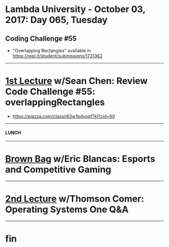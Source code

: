# Lambda University - October 03, 2017: Day 065, Tuesday
## Coding Challenge #55
- "Overlapping Rectangles" available in https://repl.it/student/submissions/1731362
***
# [1st Lecture](https://youtu.be/PS732Ig7Uow) w/Sean Chen: Review Code Challenge #55: overlappingRectangles
- https://piazza.com/class/j63w1pdyopf7kj?cid=60

***
#### LUNCH
***
# [Brown Bag](VIDEO_RECORDED_NOT_POSTED) w/Eric Blancas: Esports and Competitive Gaming
***
# [2nd Lecture](NO_VIDEO_RECORDED) w/Thomson Comer: Operating Systems One Q&A
***
# fin
